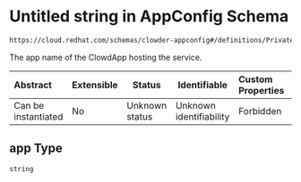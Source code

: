 # Untitled string in AppConfig Schema

```txt
https://cloud.redhat.com/schemas/clowder-appconfig#/definitions/PrivateDependencyEndpoint/properties/app
```

The app name of the ClowdApp hosting the service.


| Abstract            | Extensible | Status         | Identifiable            | Custom Properties | Additional Properties | Access Restrictions | Defined In                                                    |
| :------------------ | ---------- | -------------- | ----------------------- | :---------------- | --------------------- | ------------------- | ------------------------------------------------------------- |
| Can be instantiated | No         | Unknown status | Unknown identifiability | Forbidden         | Allowed               | none                | [schema.json\*](../../out/schema.json "open original schema") |

## app Type

`string`
